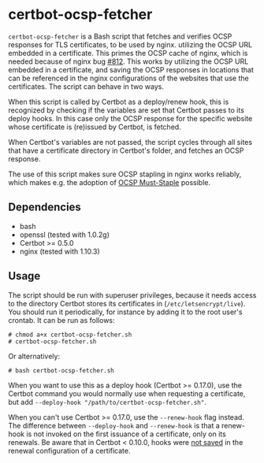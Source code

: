 # certbot-ocsp-fetcher
`certbot-ocsp-fetcher` is a Bash script that fetches and verifies OCSP responses
for TLS certificates, to be used by nginx. utilizing the OCSP URL embedded in a
certificate. This primes the OCSP cache of nginx, which is needed because of
nginx bug [#812]. This works by utilizing the OCSP URL embedded in a
certificate, and saving the OCSP responses in locations that can be referenced
in the nginx configurations of the websites that use the certificates. The
script can behave in two ways.

When this script is called by Certbot as a deploy/renew hook, this is recognized
by checking if the variables are set that Certbot passes to its deploy hooks. In
this case only the OCSP response for the specific website whose certificate is
(re)issued by Certbot, is fetched.

When Certbot's variables are not passed, the script cycles through all sites
that have a certificate directory in Certbot's folder, and fetches an OCSP
response.

The use of this script makes sure OCSP stapling in nginx works reliably, which
makes e.g. the adoption of [OCSP Must-Staple] possible.

## Dependencies
- bash
- openssl (tested with 1.0.2g)
- Certbot >= 0.5.0
- nginx (tested with 1.10.3)

## Usage

The script should be run with superuser privileges, because it needs access to
the directory Certbot stores its certificates in (`/etc/letsencrypt/live`).
You should run it periodically, for instance by adding it to the root user's
crontab. It can be run as follows:

```
# chmod a+x certbot-ocsp-fetcher.sh
# certbot-ocsp-fetcher.sh
```

Or alternatively:

`# bash certbot-ocsp-fetcher.sh`

When you want to use this as a deploy hook (Certbot >= 0.17.0), use the Certbot
command you would normally use when requesting a certificate, but add
`--deploy-hook "/path/to/certbot-ocsp-fetcher.sh"`.

When you can't use Certbot >= 0.17.0, use the `--renew-hook` flag instead. The
difference between `--deploy-hook` and `--renew-hook` is that a renew-hook is
not invoked on the first issuance of a certificate, only on its renewals. Be
aware that in Certbot < 0.10.0, hooks were [not saved] in the renewal
configuration of a certificate.

 [#812]: https://trac.nginx.org/nginx/ticket/812
 [OCSP Must-Staple]: https://scotthelme.co.uk/ocsp-must-staple/
 [not saved]: https://github.com/certbot/certbot/issues/3394
